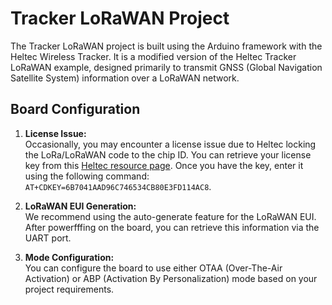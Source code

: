 # Tracker LoRaWAN Project

The Tracker LoRaWAN project is built using the Arduino framework with the Heltec Wireless Tracker. It is a modified version of the Heltec Tracker LoRaWAN example, designed primarily to transmit GNSS (Global Navigation Satellite System) information over a LoRaWAN network.

## Board Configuration

1. **License Issue:**  
   Occasionally, you may encounter a license issue due to Heltec locking the LoRa/LoRaWAN code to the chip ID. You can retrieve your license key from this [Heltec resource page](https://resource.heltec.cn/search). Once you have the key, enter it using the following command: `AT+CDKEY=6B7041AAD96C746534CB80E3FD114AC8`.

2. **LoRaWAN EUI Generation:**  
   We recommend using the auto-generate feature for the LoRaWAN EUI. After powerfffing on the board, you can retrieve this information via the UART port.

3. **Mode Configuration:**  
   You can configure the board to use either OTAA (Over-The-Air Activation) or ABP (Activation By Personalization) mode based on your project requirements.
